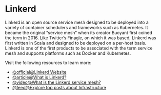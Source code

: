 # Linkerd

Linkerd is an open source service mesh designed to be deployed into a variety of container schedulers and frameworks such as Kubernetes. It became the original “service mesh” when its creator Buoyant first coined the term in 2016. Like Twitter’s Finagle, on which it was based, Linkerd was first written in Scala and designed to be deployed on a per-host basis. Linkerd is one of the first products to be associated with the term service mesh and supports platforms such as Docker and Kubernetes.

Visit the following resources to learn more:

- [@official@Linkerd Website](https://linkerd.io/)
- [@article@What is Linkerd?](https://www.techtarget.com/searchitoperations/definition/Linkerd)
- [@video@What is the Linkerd service mesh?](https://www.youtube.com/watch?v=up3fKwXdEgc)
- [@feed@Explore top posts about Infrastructure](https://app.daily.dev/tags/infrastructure?ref=roadmapsh)
